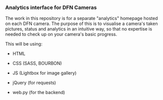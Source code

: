 ### Analytics interface for DFN Cameras
The work in this repository is for a separate "analytics" homepage hosted on each DFN camera.
The purpose of this is to visualise a camera's taken pictures, status and analytics
in an intuitive way, so that no expertise is needed to check up on your camera's
basic progress.

This will be using:
- HTML
- CSS (SASS, BOURBON)
- JS (Lightbox for image gallery)
- jQuery (for requests)

- web.py (for the backend)
